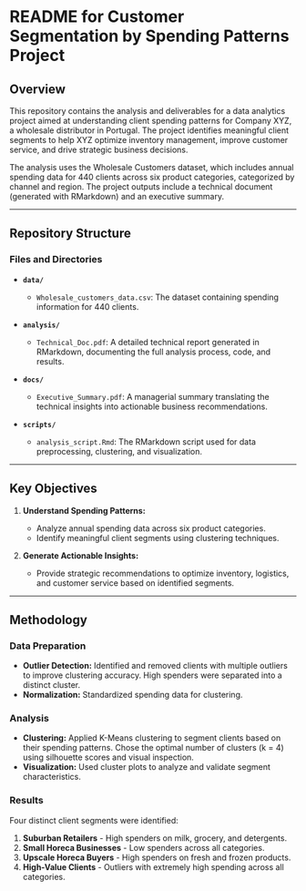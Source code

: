 # README for Customer Segmentation by Spending Patterns Project

## Overview

This repository contains the analysis and deliverables for a data analytics project aimed at understanding client spending patterns for Company XYZ, a wholesale distributor in Portugal. The project identifies meaningful client segments to help XYZ optimize inventory management, improve customer service, and drive strategic business decisions.

The analysis uses the Wholesale Customers dataset, which includes annual spending data for 440 clients across six product categories, categorized by channel and region. The project outputs include a technical document (generated with RMarkdown) and an executive summary.

---

## Repository Structure

### Files and Directories

- **`data/`**
  - `Wholesale_customers_data.csv`: The dataset containing spending information for 440 clients.

- **`analysis/`**
  - `Technical_Doc.pdf`: A detailed technical report generated in RMarkdown, documenting the full analysis process, code, and results.

- **`docs/`**
  - `Executive_Summary.pdf`: A managerial summary translating the technical insights into actionable business recommendations.

- **`scripts/`**
  - `analysis_script.Rmd`: The RMarkdown script used for data preprocessing, clustering, and visualization.

---

## Key Objectives

1. **Understand Spending Patterns:**
   - Analyze annual spending data across six product categories.
   - Identify meaningful client segments using clustering techniques.

2. **Generate Actionable Insights:**
   - Provide strategic recommendations to optimize inventory, logistics, and customer service based on identified segments.

---

## Methodology

### Data Preparation
- **Outlier Detection:** Identified and removed clients with multiple outliers to improve clustering accuracy. High spenders were separated into a distinct cluster.
- **Normalization:** Standardized spending data for clustering.

### Analysis
- **Clustering:** Applied K-Means clustering to segment clients based on their spending patterns. Chose the optimal number of clusters (k = 4) using silhouette scores and visual inspection.
- **Visualization:** Used cluster plots to analyze and validate segment characteristics.

### Results
Four distinct client segments were identified:
1. **Suburban Retailers** - High spenders on milk, grocery, and detergents.
2. **Small Horeca Businesses** - Low spenders across all categories.
3. **Upscale Horeca Buyers** - High spenders on fresh and frozen products.
4. **High-Value Clients** - Outliers with extremely high spending across all categories.
